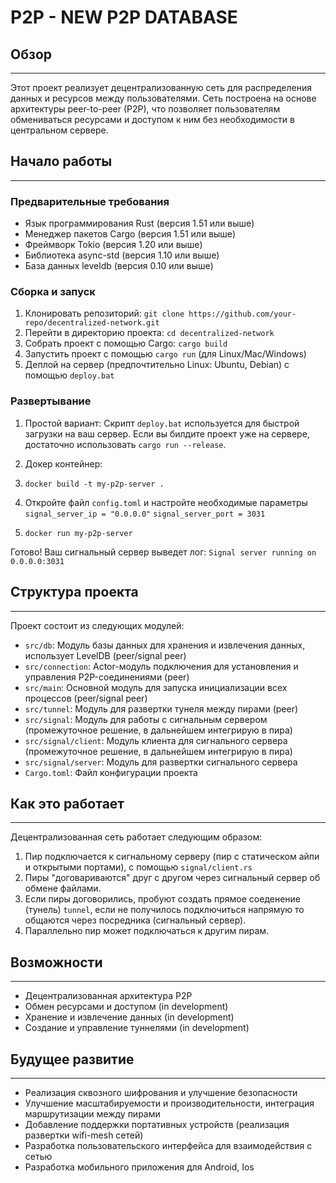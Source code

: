 # P2P - NEW P2P DATABASE

## Обзор
------------

Этот проект реализует децентрализованную сеть для распределения данных и ресурсов между пользователями. Сеть построена на основе архитектуры peer-to-peer (P2P), что позволяет пользователям обмениваться ресурсами и доступом к ним без необходимости в центральном сервере.

## Начало работы
---------------

### Предварительные требования

* Язык программирования Rust (версия 1.51 или выше)
* Менеджер пакетов Cargo (версия 1.51 или выше)
* Фреймворк Tokio (версия 1.20 или выше)
* Библиотека async-std (версия 1.10 или выше)
* База данных leveldb (версия 0.10 или выше)

### Сборка и запуск

1. Клонировать репозиторий: `git clone https://github.com/your-repo/decentralized-network.git`
2. Перейти в директорию проекта: `cd decentralized-network`
3. Собрать проект с помощью Cargo: `cargo build`
4. Запустить проект с помощью  `cargo run` (для Linux/Mac/Windows)
5. Деплой на сервер (предпочтительно Linux: Ubuntu, Debian) с помощью `deploy.bat`

### Развертывание

1. Простой вариант:
Скрипт `deploy.bat` используется для быстрой загрузки на ваш сервер.
Если вы билдите проект уже на сервере, достаточно использовать `cargo run --release`.

2. Докер контейнер:
1. `docker build -t my-p2p-server .`
2. Откройте файл `config.toml` и настройте необходимые параметры
`signal_server_ip = "0.0.0.0"`
`signal_server_port = 3031`
3. `docker run my-p2p-server`

Готово! Ваш сигнальный сервер выведет лог:
`Signal server running on 0.0.0.0:3031`

## Структура проекта
-------------------

Проект состоит из следующих модулей:

* `src/db`: Модуль базы данных для хранения и извлечения данных, использует LevelDB (peer/signal peer)
* `src/connection`: Actor-модуль подключения для установления и управления P2P-соединениями (peer)
* `src/main`: Основной модуль для запуска инициализации всех процессов (peer/signal peer)
* `src/tunnel`: Модуль для развертки тунеля между пирами (peer)
* `src/signal`: Модуль для работы с сигнальным сервером (промежуточное решение, в дальнейшем интегрирую в пира)
* `src/signal/client`: Модуль клиента для сигнального сервера (промежуточное решение, в дальнейшем интегрирую в пира)
* `src/signal/server`: Модуль для развертки сигнального сервера
* `Cargo.toml`: Файл конфигурации проекта

## Как это работает
----------------

Децентрализованная сеть работает следующим образом:

1. Пир подключается к сигнальному серверу (пир с статическом айпи и открытыми портами), с помощью `signal/client.rs`
2. Пиры "договариваются" друг с другом через сигнальный сервер об обмене файлами.
3. Если пиры договорились, пробуют создать прямое соеденение (тунель) `tunnel`, если не получилось подключиться напрямую то общаются через посредника (сигнальный сервер).
4. Параллельно пир может подключаться к другим пирам.

## Возможности
------------

* Децентрализованная архитектура P2P
* Обмен ресурсами и доступом (in development)
* Хранение и извлечение данных (in development)
* Создание и управление туннелями (in development)

## Будущее развитие
--------------------

* Реализация сквозного шифрования и улучшение безопасности
* Улучшение масштабируемости и производительности, интеграция маршрутизации между пирами
* Добавление поддержки портативных устройств (реализация развертки wifi-mesh сетей)
* Разработка пользовательского интерфейса для взаимодействия с сетью
* Разработка мобильного приложения для Android, Ios
